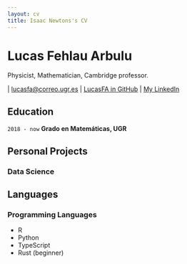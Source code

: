 ```yaml
---
layout: cv
title: Isaac Newtons's CV
---
```

# Lucas Fehlau Arbulu
Physicist, Mathematician, Cambridge professor.

<div id="webaddress">
| <a href="lucasfa@correo.ugr.es">lucasfa@correo.ugr.es</a>
| <a href="https://github.com/LucasFA">LucasFA in GitHub</a>
| <a href="https://www.linkedin.com/in/lucas-f-80a8b213a/">My LinkedIn</a>
</div>



## Education

`2018 - now`
__Grado en Matemáticas, UGR__

## Personal Projects

### Data Science


## Languages

### Programming Languages
- R
- Python
- TypeScript 
- Rust (beginner)


<!-- ### Footer

Last updated: May 2013 -->


